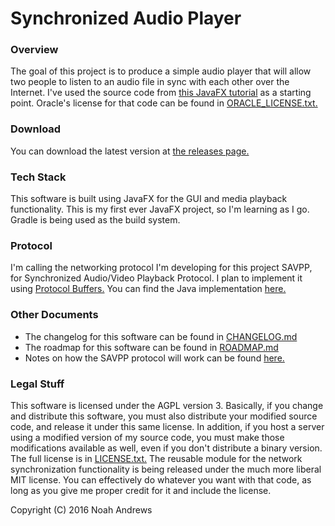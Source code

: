 # Synchronized Audio Player

### Overview
The goal of this project is to produce a simple audio player that will
allow two people to listen to an audio file in sync with each other over
the Internet. I've used the source code from [this JavaFX tutorial](https://docs.oracle.com/javafx/2/media/jfxpub-media.htm) as a
starting point. Oracle's license for that code can be found in
[ORACLE_LICENSE.txt.](ORACLE_LICENSE.txt)

### Download
You can download the latest version at [the releases page.](https://github.com/NoahAndrews/SynchronizedMediaPlayer/releases)

### Tech Stack
This software is built using JavaFX for the GUI and media playback
functionality. This is my first ever JavaFX project, so I'm learning as 
I go. Gradle is being used as the build system.

### Protocol
I'm calling the networking protocol I'm developing for this project SAVPP,
for Synchronized Audio/Video Playback Protocol. I plan to implement it
using [Protocol Buffers.](https://developers.google.com/protocol-buffers/) You can find the Java implementation [here.](https://github.com/NoahAndrews/SAVPP-java)

### Other Documents
* The changelog for this software can be found in [CHANGELOG.md](CHANGELOG.md)
* The roadmap for this software can be found in [ROADMAP.md](ROADMAP.md)
* Notes on how the SAVPP protocol will work can be found [here.](https://github.com/NoahAndrews/SAVPP-java/blob/master/NOTES.md)

### Legal Stuff
This software is licensed under the AGPL version 3. Basically, if you
change and distribute this software, you must also distribute your
modified source code, and release it under this same license. In
addition, if you host a server using a modified version of my source code,
you must make those modifications available as well, even if you don't
distribute a binary version. The full license is in [LICENSE.txt.](LICENSE.txt)
The reusable module for the network synchronization
functionality is being released under the much more liberal MIT license.
You can effectively do whatever you want with that code, as long as you
give me proper credit for it and include the license.

Copyright (C) 2016 Noah Andrews

